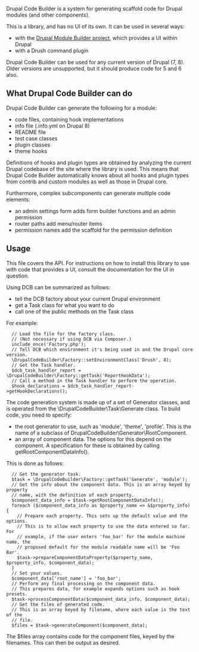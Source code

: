 Drupal Code Builder is a system for generating scaffold code for Drupal modules (and other components).

This is a library, and has no UI of its own. It can be used in several ways:
- with the [Drupal Module Builder project](https://www.drupal.org/project/module_builder), which provides a UI within Drupal
- with a Drush command plugin

Drupal Code Builder can be used for any current version of Drupal (7, 8). Older versions are unsupported, but it should produce code for 5 and 6 also.

## What Drupal Code Builder can do

Drupal Code Builder can generate the following for a module:
- code files, containing hook implementations
- info file (.info.yml on Drupal 8)
- README file
- test case classes
- plugin classes
- theme hooks

Definitions of hooks and plugin types are obtained by analyzing the current
Drupal codebase of the site where the library is used. This means that Drupal
Code Builder automatically knows about all hooks and plugin types from contrib
and custom modules as well as those in Drupal core.

Furthermore, complex subcomponents can generate multiple code elements:
- an admin settings form adds form builder functions and an admin permission
- router paths add menu/router items
- permission names add the scaffold for the permission definition

## Usage

This file covers the API. For instructions on how to install this library to use with code that provides a UI, consult the documentation for the UI in question.

Using DCB can be summarized as follows:
- tell the DCB factory about your current Drupal environment
- get a Task class for what you want to do
- call one of the public methods on the Task class

For example:

```
  // Load the file for the factory class.
  // (Not necessary if using DCB via Composer.)
  include_once('Factory.php');
  // Tell DCB which environment it's being used in and the Drupal core version.
  \DrupalCodeBuilder\Factory::setEnvironmentClass('Drush', 8);
  // Get the Task handler.
  $dcb_task_handler_report = \DrupalCodeBuilder\Factory::getTask('ReportHookData');
  // Call a method in the Task handler to perform the operation.
  $hook_declarations = $dcb_task_handler_report->getHookDeclarations();
```

The code generation system is made up of a set of Generator classes, and is operated from the \DrupalCodeBuilder\Task\Generate class. To build code, you need to specify:
- the root generator to use, such as 'module', 'theme', 'profile'. This is the name of a subclass of DrupalCodeBuilder\Generator\RootComponent.
- an array of component data. The options for this depend on the component. A specification for these is obtained by calling getRootComponentDataInfo().

This is done as follows:

```
  // Get the generator task.
  $task = \DrupalCodeBuilder\Factory::getTask('Generate', 'module');
  // Get the info about the component data. This is an array keyed by property
  // name, with the definition of each property.
  $component_data_info = $task->getRootComponentDataInfo();
  foreach ($component_data_info as $property_name => &$property_info) {
    // Prepare each property. This sets up the default value and the options.
    // This is to allow each property to use the data entered so far. For
    // example, if the user enters 'foo_bar' for the module machine name, the
    // proposed default for the module readable name will be 'Foo Bar'.
    $task->prepareComponentDataProperty($property_name, $property_info, $component_data);
  }
  // Set your values.
  $component_data['root_name'] = 'foo_bar';
  // Perform any final processing on the component data.
  // This prepares data, for example expands options such as hook presets.
  $task->processComponentData($component_data_info, $component_data);
  // Get the files of generated code.
  // This is an array keyed by filename, where each value is the text of the
  // file.
  $files = $task->generateComponent($component_data);
```

The $files array contains code for the component files, keyed by the filenames. This can then be output as desired.
